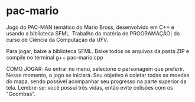 # pac-mario

Jogo do PAC-MAN temático do Mario Bross, desenvolvido em C++ e usando a biblioteca SFML.
Trabalho da matéria de PROGRAMAÇÃO| do curso de Ciência da Computação da UFV. 



Para jogar, baixe a biblioteca SFML. Baixe todos os arquivos da pasta ZIP e compile no terminal g++ pac-mario.cpp

COMO JOGAR:
Ao entrar no menu, selecione o personagem que preferir. Nesse momento, o jogo se iniciará. Seu objetivo é coletar todas as moedas do mapa, sendo possível acompanhar seu progresso na parte superior da tela. Lembre-se: você possui três vidas, então evite colisões com os "Goombas".
